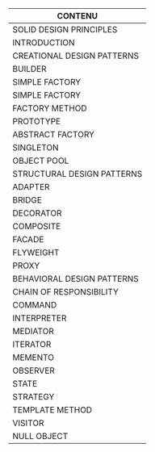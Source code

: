 

| CONTENU                    |
|----------------------------|
| SOLID DESIGN PRINCIPLES    |
| INTRODUCTION               |
| CREATIONAL DESIGN PATTERNS |
| BUILDER                    |
| SIMPLE FACTORY             |
| SIMPLE FACTORY             |
| FACTORY METHOD             |
| PROTOTYPE                  |
| ABSTRACT FACTORY           |
| SINGLETON                  |
| OBJECT POOL                |
| STRUCTURAL DESIGN PATTERNS |
| ADAPTER                    |
| BRIDGE                     |
| DECORATOR                  |
| COMPOSITE                  |
| FACADE                     |
| FLYWEIGHT                  |
| PROXY                      |
| BEHAVIORAL DESIGN PATTERNS |
| CHAIN OF RESPONSIBILITY    |
| COMMAND                    |
| INTERPRETER                |
| MEDIATOR                   |
| ITERATOR                   |
| MEMENTO                    |
| OBSERVER                   |
| STATE                      |
| STRATEGY                   |
| TEMPLATE METHOD            |
| VISITOR                    |
| NULL OBJECT                |

